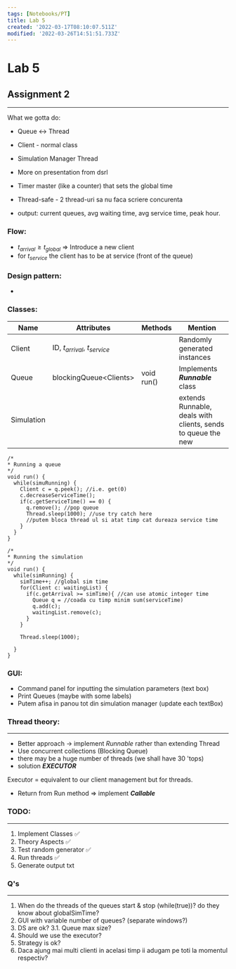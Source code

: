 ```yaml
---
tags: [Notebooks/PT]
title: Lab 5
created: '2022-03-17T08:10:07.511Z'
modified: '2022-03-26T14:51:51.733Z'
---
```


# Lab 5

## Assignment 2
---
What we gotta do:
- Queue <-> Thread
- Client - normal class
- Simulation Manager Thread
- More on presentation from dsrl
- Timer master (like a counter) that sets the global time
- Thread-safe - 2 thread-uri sa nu faca scriere concurenta

- output: current queues, avg waiting time, avg service time, peak hour.

### Flow:
- $t_{arrival} \ge t_{global}$ => Introduce a new client
- for $t_{service}$ the client has to be at service (front of the queue)

### Design pattern:
-

### Classes:
|Name|Attributes|Methods|Mention|
|-|-|-|-|
|Client| ID, $t_{arrival}$, $t_{service}$ ||Randomly generated instances|
|Queue|blockingQueue<Clients\>|void run()|Implements ***Runnable*** class|
|Simulation|||extends Runnable, deals with clients, sends to queue the new |

```
/*
* Running a queue
*/
void run() {
  while(simuRunning) {
    Client c = q.peek(); //i.e. get(0)
    c.decreaseServiceTime();
    if(c.getServiceTime() == 0) {
      q.remove(); //pop queue
      Thread.sleep(1000); //use try catch here
      //putem bloca thread ul si atat timp cat dureaza service time
    }
  }
}
```
```
/*
* Running the simulation
*/
void run() {
  while(simRunning) {
    simTime++; //global sim time
    for(Client c: waitingList) {
      if(c.getArrival >= simTime){ //can use atomic integer time
        Queue q = //coada cu timp minim sum(serviceTime)
        q.add(c);
        waitingList.remove(c);
      } 
    }

    Thread.sleep(1000);

  }
}
```

### GUI:
- Command panel for inputting the simulation parameters (text box)
- Print Queues (maybe with some labels) 
- Putem afisa in panou tot din simulation manager (update each textBox)

### Thread theory:
---
- Better approach -> implement *Runnable* rather than extending Thread
- Use concurrent collections (Blocking Queue)
- there may be a huge number of threads (we shall have 30 'tops)
- solution ***EXECUTOR***

Executor = equivalent to our client management but for threads.

- Return from Run method => implement ***Callable***  

### TODO:
---
1. Implement Classes :white_check_mark:
2. Theory Aspects :white_check_mark:
3. Test random generator :white_check_mark:
4. Run threads :white_check_mark:
5. Generate output txt


### Q's
---
1. When do the threads of the queues start & stop (while(true))? do they know about globalSimTime?
2. GUI with variable number of queues? (separate windows?)
3. DS are ok?
3.1. Queue max size?
4. Should we use the executor?
5. Strategy is ok?
6. Daca ajung mai multi clienti in acelasi timp ii adugam pe toti la momentul respectiv?

